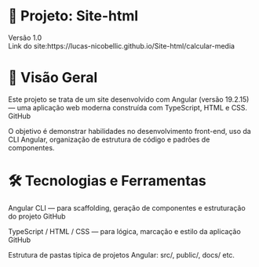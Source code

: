 <h1>📌 Projeto: Site-html </h1>
Versão 1.0<br>
Link do site:https://lucas-nicobellic.github.io/Site-html/calcular-media
<h1>🧭 Visão Geral</h1>

Este projeto se trata de um site desenvolvido com Angular (versão 19.2.15) — uma aplicação web moderna construída com TypeScript, HTML e CSS. 
GitHub

O objetivo é demonstrar habilidades no desenvolvimento front-end, uso da CLI Angular, organização de estrutura de código e padrões de componentes.

<h1>🛠 Tecnologias e Ferramentas</h1>

Angular CLI — para scaffolding, geração de componentes e estruturação do projeto 
GitHub

TypeScript / HTML / CSS — para lógica, marcação e estilo da aplicação 
GitHub

Estrutura de pastas típica de projetos Angular: src/, public/, docs/ etc.

